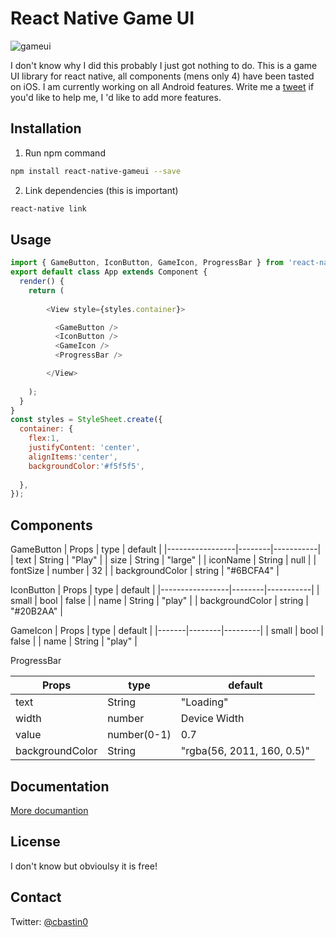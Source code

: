 # React Native Game UI

![gameui](http://thundercatsum.com/gameui.png)

I don't know why I did this probably I just got nothing to do. This is a game UI library for react native, all components (mens only 4) have been tasted on iOS. I am currently working on all Android features. Write me a [tweet](https://twitter.com/home) if you'd like to help me, I 'd like to add more features.


## Installation

1. Run npm command

```bash
npm install react-native-gameui --save
```


2. Link dependencies (this is important)

```bash
react-native link
```

## Usage

```javascript
import { GameButton, IconButton, GameIcon, ProgressBar } from 'react-native-gameui';
export default class App extends Component {
  render() {
    return (
  
        <View style={styles.container}>

          <GameButton />
          <IconButton />
          <GameIcon />
          <ProgressBar />

        </View>
      
    );
  }
}
const styles = StyleSheet.create({
  container: {
    flex:1,
    justifyContent: 'center',
    alignItems:'center',
    backgroundColor:'#f5f5f5',
  
  },
});

```

## Components

GameButton 
| Props           | type   | default   |
|-----------------|--------|-----------|
| text            | String | "Play"    |
| size            | String | "large"   |
| iconName        | String | null      |
| fontSize        | number | 32        |
| backgroundColor | string | "#6BCFA4" |

IconButton
| Props           | type   | default   |
|-----------------|--------|-----------|
| small           | bool   | false     |
| name            | String | "play"    |
| backgroundColor | string | "#20B2AA" |

GameIcon 
| Props | type   | default |
|-------|--------|---------|
| small | bool   | false   |
| name  | String | "play"  |

ProgressBar

| Props           | type        | default                    |
|-----------------|-------------|----------------------------|
| text            | String      | "Loading"                  |
| width           | number      | Device Width               |
| value           | number(0-1) | 0.7                        |
| backgroundColor | String      | "rgba(56, 2011, 160, 0.5)" |

## Documentation

[More documantion](http://thundercatsum.com/gameui)

## License
I don't know but obvioulsy it is free! 

## Contact
Twitter: [@cbastin0](https://twitter.com/cbastian0) 